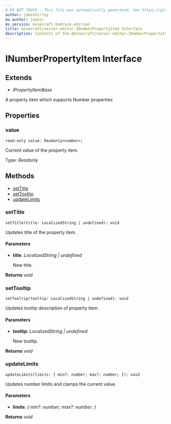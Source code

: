 ```yaml
---
# DO NOT TOUCH — This file was automatically generated. See https://github.com/mojang/minecraftapidocsgenerator to modify descriptions, examples, etc.
author: jakeshirley
ms.author: jashir
ms.service: minecraft-bedrock-edition
title: minecraft/server-editor.INumberPropertyItem Interface
description: Contents of the @minecraft/server-editor.INumberPropertyItem class.
---
```

# INumberPropertyItem Interface

## Extends
- *IPropertyItemBase*

A property item which supports Number properties

## Properties

### **value**
`read-only value: Readonly<number>;`

Current value of the property item.

Type: *Readonly<number>*

## Methods
- [setTitle](#settitle)
- [setTooltip](#settooltip)
- [updateLimits](#updatelimits)

### **setTitle**
`
setTitle(title: LocalizedString | undefined): void
`

Updates title of the property item.

#### **Parameters**
- **title**: *LocalizedString | undefined*
  
  New title.

**Returns** *void*

### **setTooltip**
`
setTooltip(tooltip: LocalizedString | undefined): void
`

Updates tooltip description of property item.

#### **Parameters**
- **tooltip**: *LocalizedString | undefined*
  
  New tooltip.

**Returns** *void*

### **updateLimits**
`
updateLimits(limits: {
        min?: number;
        max?: number;
    }): void
`

Updates number limits and clamps the current value.

#### **Parameters**
- **limits**: *{
        min?: number;
        max?: number;
    }*

**Returns** *void*
